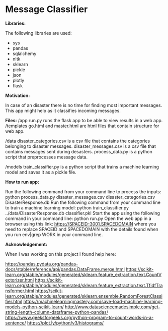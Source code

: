 # Message Classifier

**Libraries:**

The following libraries are used:
- sys
- pandas
- sqlalchemy
- nltk
- sklearn
- pickle
- json
- plotly
- flask

**Motivation:**

In case of an disaster there is no time for finding most important messages. This app might help as it classifies
incoming messages.

**Files:**
/app
    run.py runs the flask app to be able to view results in a web app.
    /templates
        go.html and master.html are html files that contain structure for web app.

/data
    disaster_categories.csv is a csv file that contains the categories belonging to disaster messages.
    disaster_messages.csv is a csv file that contains messages sent during desasters.
    process_data.py is a python script that preprocesses message data.

/models
    train_classifier.py is a python script that trains a machine learning model and saves it as a pickle file.


**How to run app:**

Run the following command from your command line to process the inputs:
python process_data.py disaster_messages.csv disaster_categories.csv DisasterResponse.db
Run the following command from your command line to train a machine learning model:
python train_classifier.py ../data/DisasterResponse.db classifier.pkl
Start the app using the following command in your command line:
python run.py
Open the web app in a browser using this link:
https://SPACEID-3001.SPACEDOMAIN
where you need to replace SPACEID and SPACEDOMAIN with the details found when you run
env|grep WORK
in your command line.

**Acknowledgement:**

When I was working on this project I found help here:

https://pandas.pydata.org/pandas-docs/stable/reference/api/pandas.DataFrame.merge.html
https://scikit-learn.org/stable/modules/generated/sklearn.feature_extraction.text.CountVectorizer.html
https://scikit-learn.org/stable/modules/generated/sklearn.feature_extraction.text.TfidfTransformer.html
https://scikit-learn.org/stable/modules/generated/sklearn.ensemble.RandomForestClassifier.html
https://machinelearningmastery.com/save-load-machine-learning-models-python-scikit-learn/
http://www.datasciencemadesimple.com/get-string-length-column-dataframe-python-pandas/
https://www.geeksforgeeks.org/python-program-to-count-words-in-a-sentence/
https://plot.ly/python/v3/histograms/

